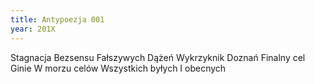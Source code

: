 ```yaml
---
title: Antypoezja 001
year: 201X
---
```


Stagnacja
Bezsensu
Fałszywych
Dążeń
Wykrzyknik
Doznań
Finalny cel
Ginie
W morzu celów
Wszystkich byłych
I obecnych
